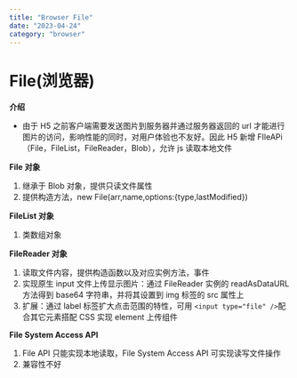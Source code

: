 ```yaml
---
title: "Browser File"
date: "2023-04-24"
category: "browser"
---
```


# File(浏览器)

**介绍**

- 由于 H5 之前客户端需要发送图片到服务器并通过服务器返回的 url 才能进行图片的访问，影响性能的同时，对用户体验也不友好。因此 H5 新增 FIleAPi（File，FileList，FileReader，Blob），允许 js 读取本地文件

**File 对象**

1. 继承于 Blob 对象，提供只读文件属性
2. 提供构造方法，new File(arr,name,options:{type,lastModified})

**FileList 对象**

1. 类数组对象

**FileReader 对象**

1. 读取文件内容，提供构造函数以及对应实例方法，事件
2. 实现原生 input 文件上传显示图片：通过 FileReader 实例的 readAsDataURL 方法得到 base64 字符串，并将其设置到 img 标签的 src 属性上
3. 扩展：通过 label 标签扩大点击范围的特性，可用 `<input type="file" />`配合其它元素搭配 CSS 实现 element 上传组件

**File System Access API**

1. File API 只能实现本地读取，File System Access API 可实现读写文件操作
2. 兼容性不好
